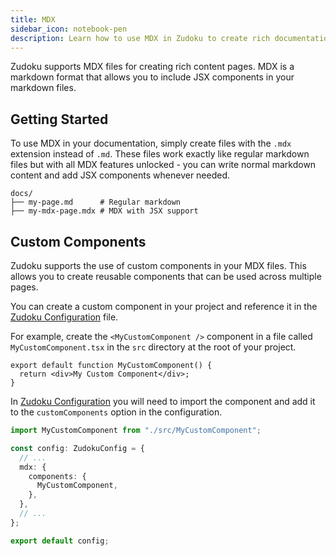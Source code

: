 ```yaml
---
title: MDX
sidebar_icon: notebook-pen
description: Learn how to use MDX in Zudoku to create rich documentation pages with markdown and custom React components.
---
```


Zudoku supports MDX files for creating rich content pages. MDX is a markdown format that allows you to include JSX components in your markdown files.

## Getting Started

To use MDX in your documentation, simply create files with the `.mdx` extension instead of `.md`. These files work exactly like regular markdown files but with all MDX features unlocked - you can write normal markdown content and add JSX components whenever needed.

```
docs/
├── my-page.md      # Regular markdown
├── my-mdx-page.mdx # MDX with JSX support
```

## Custom Components

Zudoku supports the use of custom components in your MDX files. This allows you to create reusable components that can be used across multiple pages.

You can create a custom component in your project and reference it in the [Zudoku Configuration](./overview.md) file.

For example, create the `<MyCustomComponent />` component in a file called `MyCustomComponent.tsx` in the `src` directory at the root of your project.

```tsx
export default function MyCustomComponent() {
  return <div>My Custom Component</div>;
}
```

In [Zudoku Configuration](./overview.md) you will need to import the component and add it to the `customComponents` option in the configuration.

```ts title=zudoku.config.ts
import MyCustomComponent from "./src/MyCustomComponent";

const config: ZudokuConfig = {
  // ...
  mdx: {
    components: {
      MyCustomComponent,
    },
  },
  // ...
};

export default config;
```

